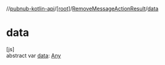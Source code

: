 //[pubnub-kotlin-api](../../../index.md)/[[root]](../index.md)/[RemoveMessageActionResult](index.md)/[data](data.md)

# data

[js]\
abstract var [data](data.md): [Any](https://kotlinlang.org/api/latest/jvm/stdlib/kotlin/-any/index.html)
